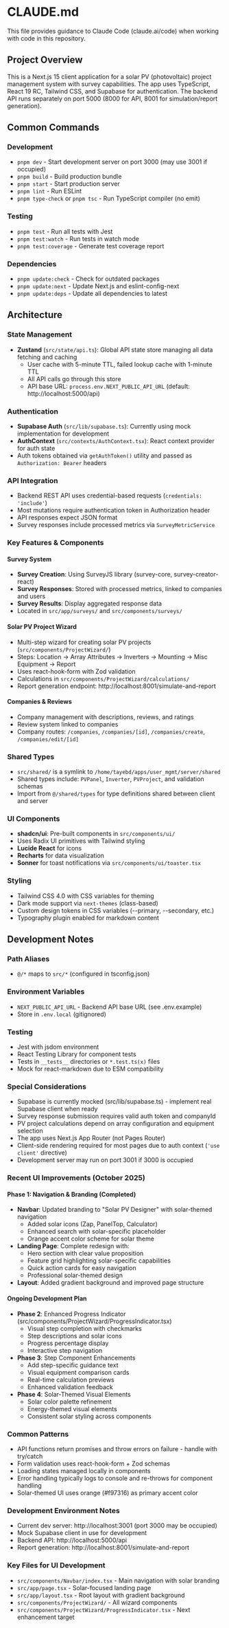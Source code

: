 # CLAUDE.md

This file provides guidance to Claude Code (claude.ai/code) when working with code in this repository.

## Project Overview

This is a Next.js 15 client application for a solar PV (photovoltaic) project management system with survey capabilities. The app uses TypeScript, React 19 RC, Tailwind CSS, and Supabase for authentication. The backend API runs separately on port 5000 (8000 for API, 8001 for simulation/report generation).

## Common Commands

### Development
- `pnpm dev` - Start development server on port 3000 (may use 3001 if occupied)
- `pnpm build` - Build production bundle
- `pnpm start` - Start production server
- `pnpm lint` - Run ESLint
- `pnpm type-check` or `pnpm tsc` - Run TypeScript compiler (no emit)

### Testing
- `pnpm test` - Run all tests with Jest
- `pnpm test:watch` - Run tests in watch mode
- `pnpm test:coverage` - Generate test coverage report

### Dependencies
- `pnpm update:check` - Check for outdated packages
- `pnpm update:next` - Update Next.js and eslint-config-next
- `pnpm update:deps` - Update all dependencies to latest

## Architecture

### State Management
- **Zustand** (`src/state/api.ts`): Global API state store managing all data fetching and caching
  - User cache with 5-minute TTL, failed lookup cache with 1-minute TTL
  - All API calls go through this store
  - API base URL: `process.env.NEXT_PUBLIC_API_URL` (default: http://localhost:5000/api)

### Authentication
- **Supabase Auth** (`src/lib/supabase.ts`): Currently using mock implementation for development
- **AuthContext** (`src/contexts/AuthContext.tsx`): React context provider for auth state
- Auth tokens obtained via `getAuthToken()` utility and passed as `Authorization: Bearer` headers

### API Integration
- Backend REST API uses credential-based requests (`credentials: 'include'`)
- Most mutations require authentication token in Authorization header
- API responses expect JSON format
- Survey responses include processed metrics via `SurveyMetricService`

### Key Features & Components

#### Survey System
- **Survey Creation**: Using SurveyJS library (survey-core, survey-creator-react)
- **Survey Responses**: Stored with processed metrics, linked to companies and users
- **Survey Results**: Display aggregated response data
- Located in `src/app/surveys/` and `src/components/surveys/`

#### Solar PV Project Wizard
- Multi-step wizard for creating solar PV projects (`src/components/ProjectWizard/`)
- Steps: Location → Array Attributes → Inverters → Mounting → Misc Equipment → Report
- Uses react-hook-form with Zod validation
- Calculations in `src/components/ProjectWizard/calculations/`
- Report generation endpoint: http://localhost:8001/simulate-and-report

#### Companies & Reviews
- Company management with descriptions, reviews, and ratings
- Review system linked to companies
- Company routes: `/companies`, `/companies/[id]`, `/companies/create`, `/companies/edit/[id]`

### Shared Types
- `src/shared/` is a symlink to `/home/tayebd/apps/user_mgmt/server/shared`
- Shared types include: `PVPanel`, `Inverter`, `PVProject`, and validation schemas
- Import from `@/shared/types` for type definitions shared between client and server

### UI Components
- **shadcn/ui**: Pre-built components in `src/components/ui/`
- Uses Radix UI primitives with Tailwind styling
- **Lucide React** for icons
- **Recharts** for data visualization
- **Sonner** for toast notifications via `src/components/ui/toaster.tsx`

### Styling
- Tailwind CSS 4.0 with CSS variables for theming
- Dark mode support via `next-themes` (class-based)
- Custom design tokens in CSS variables (--primary, --secondary, etc.)
- Typography plugin enabled for markdown content

## Development Notes

### Path Aliases
- `@/*` maps to `src/*` (configured in tsconfig.json)

### Environment Variables
- `NEXT_PUBLIC_API_URL` - Backend API base URL (see .env.example)
- Store in `.env.local` (gitignored)

### Testing
- Jest with jsdom environment
- React Testing Library for component tests
- Tests in `__tests__` directories or `*.test.ts(x)` files
- Mock for react-markdown due to ESM compatibility

### Special Considerations
- Supabase is currently mocked (src/lib/supabase.ts) - implement real Supabase client when ready
- Survey response submission requires valid auth token and companyId
- PV project calculations depend on array configuration and equipment selection
- The app uses Next.js App Router (not Pages Router)
- Client-side rendering required for most pages due to auth context (`'use client'` directive)
- Development server may run on port 3001 if 3000 is occupied

### Recent UI Improvements (October 2025)

#### Phase 1: Navigation & Branding (Completed)
- **Navbar**: Updated branding to "Solar PV Designer" with solar-themed navigation
  - Added solar icons (Zap, PanelTop, Calculator)
  - Enhanced search with solar-specific placeholder
  - Orange accent color scheme for solar theme
- **Landing Page**: Complete redesign with:
  - Hero section with clear value proposition
  - Feature grid highlighting solar-specific capabilities
  - Quick action cards for easy navigation
  - Professional solar-themed design
- **Layout**: Added gradient background and improved page structure

#### Ongoing Development Plan
- **Phase 2**: Enhanced Progress Indicator (src/components/ProjectWizard/ProgressIndicator.tsx)
  - Visual step completion with checkmarks
  - Step descriptions and solar icons
  - Progress percentage display
  - Interactive step navigation
- **Phase 3**: Step Component Enhancements
  - Add step-specific guidance text
  - Visual equipment comparison cards
  - Real-time calculation previews
  - Enhanced validation feedback
- **Phase 4**: Solar-Themed Visual Elements
  - Solar color palette refinement
  - Energy-themed visual elements
  - Consistent solar styling across components

### Common Patterns
- API functions return promises and throw errors on failure - handle with try/catch
- Form validation uses react-hook-form + Zod schemas
- Loading states managed locally in components
- Error handling typically logs to console and re-throws for component handling
- Solar-themed UI uses orange (#f97316) as primary accent color

### Development Environment Notes
- Current dev server: http://localhost:3001 (port 3000 may be occupied)
- Mock Supabase client in use for development
- Backend API: http://localhost:5000/api
- Report generation: http://localhost:8001/simulate-and-report

### Key Files for UI Development
- `src/components/Navbar/index.tsx` - Main navigation with solar branding
- `src/app/page.tsx` - Solar-focused landing page
- `src/app/layout.tsx` - Root layout with gradient background
- `src/components/ProjectWizard/` - All wizard components
- `src/components/ProjectWizard/ProgressIndicator.tsx` - Next enhancement target
